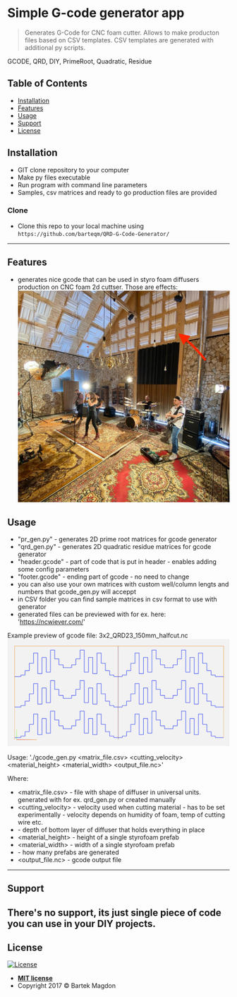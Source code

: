 
# Simple G-code generator app

> Generates G-Code for CNC foam cutter. Allows to make producton files based on CSV templates. CSV templates are generated with additional py scripts.

 GCODE, QRD, DIY, PrimeRoot, Quadratic, Residue




## Table of Contents


- [Installation](#installation)
- [Features](#features)
- [Usage](#usage)
- [Support](#support)
- [License](#license)



## Installation

- GIT clone repository to your computer
- Make py files executable
- Run program with command line parameters
- Samples, csv matrices and ready to go production files are provided

### Clone

- Clone this repo to your local machine using `https://github.com/barteqm/QRD-G-Code-Generator/`

---

## Features
- generates nice gcode that can be used in styro foam diffusers production on CNC foam 2d cuttser. Those are effects:
![Sample Effect](img/DiffusersProduced.jpg)

## Usage
- "pr_gen.py" - generates 2D prime root matrices for gcode generator
- "qrd_gen.py" - generates 2D quadratic residue matrices for gcode generator
- "header.gcode" - part of code that is put in header - enables adding some config parameters
- "footer.gcode" - ending part of gcode - no need to change
- you can also use your own matrices with custom well/column lengts and numbers that gcode_gen.py will acceppt
- in CSV folder you can find sample matrices in csv format to use with generator
- generated files can be previewed with for ex. here: 'https://ncwiever.com/'

Example preview of gcode file:
3x2_QRD23_150mm_halfcut.nc
![Sample visualisation](img/SampleFileVis.png)

Usage:
'./gcode_gen.py <matrix_file.csv> <cutting_velocity> <bottom offset> <material_height> <material_width> <divider> <output_file.nc>'

Where:
- <matrix_file.csv>  - file with shape of diffuser in universal units. generated with for ex. qrd_gen.py or created manually
- <cutting_velocity>  - velocity used when cutting material - has to be set experimentally - velocity depends on humidity of foam, temp of cutting wire etc.
- <bottom offset> - depth of bottom layer of diffuser that holds everything in place
- <material_height> - height of a single styrofoam prefab
- <material_width>  - width of a single styrofoam prefab
- <divider> - how many prefabs are generated
- <output_file.nc> - gcode output file

---
## Support
There's no support, its just single piece of code you can use in your DIY projects. 
---

## License

[![License](http://img.shields.io/:license-mit-blue.svg?style=flat-square)](http://badges.mit-license.org)

- **[MIT license](http://opensource.org/licenses/mit-license.php)**
- Copyright 2017 © Bartek Magdon